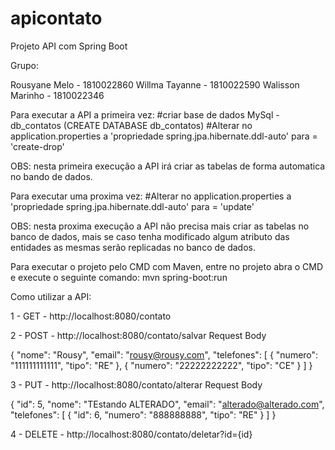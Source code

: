 # apicontato
Projeto API com Spring Boot 


Grupo:

Rousyane Melo - 1810022860
Willma Tayanne - 1810022590
Walisson Marinho - 1810022346


Para executar a API a primeira vez:
#criar base de dados MySql - db_contatos (CREATE DATABASE db_contatos)
#Alterar no application.properties a 'propriedade spring.jpa.hibernate.ddl-auto' para = 'create-drop'

OBS: nesta primeira execução a API irá criar as tabelas de forma automatica no bando de dados.

Para executar uma proxima vez:
#Alterar no application.properties a 'propriedade spring.jpa.hibernate.ddl-auto' para = 'update'

OBS: nesta proxima execução a API não precisa mais criar as tabelas no banco de dados, mais se caso tenha modificado algum atributo 
das entidades as mesmas serão replicadas no banco de dados.

Para executar o projeto pelo CMD com Maven, entre no projeto abra o CMD e execute o seguinte comando:
mvn spring-boot:run

Como utilizar a API:

1 - GET - http://localhost:8080/contato

2 - POST - http://localhost:8080/contato/salvar
Request Body

{
        "nome": "Rousy",
        "email": "rousy@rousy.com",
        "telefones": [
            {
                "numero": "111111111111",
                "tipo": "RE"
            },
             {
                "numero": "22222222222",
                "tipo": "CE"
            }
        ]
}

3 - PUT -  http://localhost:8080/contato/alterar
Request Body

 {
        "id": 5,
        "nome": "TEstando ALTERADO",
        "email": "alterado@alterado.com",
        "telefones": [
            {
                "id": 6,
                "numero": "888888888",
                "tipo": "RE"
            }
        ]
}

4 - DELETE - http://localhost:8080/contato/deletar?id={id}
 
